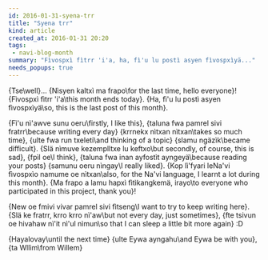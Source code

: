 ```yaml
---
id: 2016-01-31-syena-trr
title: "Syena trr"
kind: article
created_at: 2016-01-31 20:20
tags:
 - navi-blog-month
summary: "Fìvospxì fìtrr 'i'a, ha, fì'u lu postì asyen fìvospxìyä..."
needs_popups: true
---
```


{Tse\well}...
{Nìsyen kaltxì ma frapo\for the last time, hello everyone}!
{Fìvospxì fìtrr 'i'a\this month ends today}.
{Ha, fì'u lu postì asyen fìvospxìyä\so, this is the last post of this month}.

{Fì'u nì'awve sunu oeru\firstly, I like this},
{taluna fwa pamrel sivi fratrr\because writing every day}
{krrnekx nìtxan nìtxan\takes so much time},
{ulte fwa run txeleti\and thinking of a topic}
{slamu ngäzìk\became difficult}.
{Slä nìmuve kezemplltxe lu keftxo\but secondly, of course, this is sad},
{fpìl oe\I think},
{taluna fwa inan ayfostìt ayngeyä\because reading your posts}
{samunu oeru nìngay\I really liked}.
{Kop lì'fyari leNa'vi fìvospxìo namume oe nìtxan\also, for the Na'vi language, I learnt a lot during this month}.
{Ma frapo a lamu hapxì fìtìkangkemä, irayo\to everyone who participated in this project, thank you}!

{New oe fmivi vivar pamrel sivi fìtseng\I want to try to keep writing here}.
{Slä ke fratrr, krro krro nì'aw\but not every day, just sometimes},
{fte tsivun oe hivahaw nì'it nì'ul nìmun\so that I can sleep a little bit more again} :D

{Hayalovay\until the next time}
{ulte Eywa ayngahu\and Eywa be with you},  
{ta Wllìm\from Willem}

